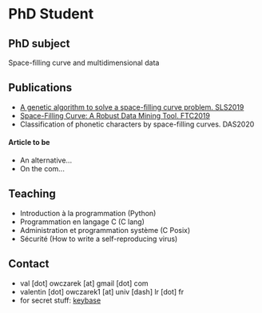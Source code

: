 # PhD Student
## PhD subject
Space-filling curve and multidimensional data

## Publications
- [A genetic algorithm to solve a space-filling curve problem. SLS2019](https://hal.archives-ouvertes.fr/hal-02319253)
- [Space-Filling Curve: A Robust Data Mining Tool. FTC2019](https://hal.archives-ouvertes.fr/hal-02297854/)
- Classification of phonetic characters by space-filling curves. DAS2020

#### Article to be
- An alternative...
- On the com...

## Teaching
- Introduction à la programmation (Python)
- Programmation en langage C (C lang)
- Administration et programmation système (C Posix)
- Sécurité (How to write a self-reproducing virus)

## Contact
  - val [dot] owczarek [at] gmail [dot] com
  - valentin [dot] owczarek1 [at] univ [dash] lr [dot] fr
  - for secret stuff: [keybase](https://keybase.io/zaneck)
